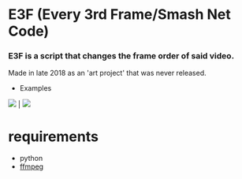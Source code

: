 # E3F (Every 3rd Frame/Smash Net Code) 
### E3F is a script that changes the frame order of said video.

Made in late 2018 as an 'art project' that was never released. 

* Examples

[![](https://i.imgur.com/9FtGow0.gif)](https://twitter.com/DailyDunkaccino/status/1366470798240743426)
 | [![](https://i.imgur.com/mBrcMzR.gif)](https://www.youtube.com/watch?v=S-nLY11T9H8&feature=youtu.be)

# requirements

* python
* [ffmpeg](https://ffmpeg.org/download.html)
